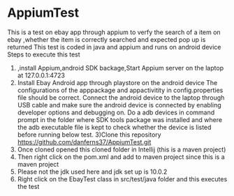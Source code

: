 # AppiumTest
This is a test on ebay app through appium to verfy the search of a item on ebay ,whether the item is correctly searched and expected pop up is returned
This test is coded in java and appium and runs on android device 
Steps to execute this test

1) ,install Appium,android SDK backage,Start Appium server on the laptop at 127.0.0.1:4723
2) Install Ebay Android app through playstore on the android device
The configurations of the apppackage and appactivitity in config.properties file  should be correct.
Connect the android device to the laptop through USB cable and make sure the android device is connected by enabling developer options and debugging on.
Do a adb devices in command prompt in the folder where SDK tools package was installed and where the adb executable file is kept to check whether the device is listed before running below test.
3)Clone this repository https://github.com/danferns37/AppiumTest.git
4) Once cloned opened this cloned folder in Intellij (this is a maven project)
5) Then right click on the pom.xml and add to maven project since this is a maven project
6) Please not the jdk used here  and jdk  set up is 10.0.2
7) Right click on the EbayTest class in src/test/java folder and this executes the test 

